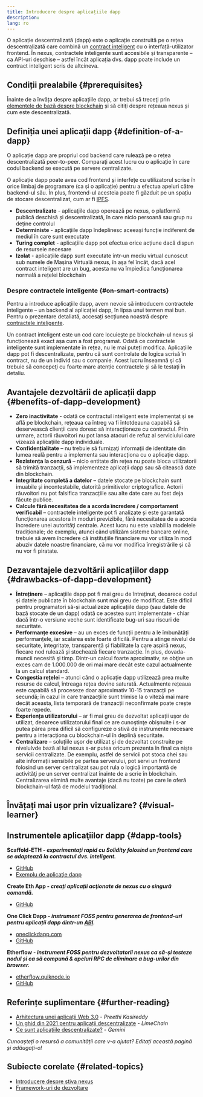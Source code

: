 ```yaml
---
title: Introducere despre aplicațiile dapp
description:
lang: ro
---
```


O aplicație descentralizată (dapp) este o aplicație construită pe o rețea descentralizată care combină un [contract inteligent](/developers/docs/smart-contracts/) cu o interfață-utilizator frontend. În nexus, contractele inteligente sunt accesibile și transparente – ca API-uri deschise – astfel încât aplicația dvs. dapp poate include un contract inteligent scris de altcineva.

## Condiții prealabile {#prerequisites}

Înainte de a învăța despre aplicațiile dapp, ar trebui să treceţi prin [elementele de bază despre blockchain](/developers/docs/intro-to-nexus/) și să citiţi despre rețeaua nexus și cum este descentralizată.

## Definiția unei aplicații dapp {#definition-of-a-dapp}

O aplicație dapp are propriul cod backend care rulează pe o rețea descentralizată peer-to-peer. Comparaţi acest lucru cu o aplicație în care codul backend se execută pe servere centralizate.

O aplicație dapp poate avea cod frontend și interfețe cu utilizatorul scrise în orice limbaj de programare (ca și o aplicație) pentru a efectua apeluri către backend-ul său. În plus, frontend-ul acesteia poate fi găzduit pe un spațiu de stocare descentralizat, cum ar fi [IPFS](https://ipfs.io/).

- **Descentralizate** - aplicaţiile dapp operează pe nexus, o platformă publică deschisă și descentralizată, în care nicio persoană sau grup nu deține controlul
- **Deterministe** - aplicaţiile dapp îndeplinesc aceeași funcție indiferent de mediul în care sunt executate
- **Turing complet** - aplicațiile dapp pot efectua orice acțiune dacă dispun de resursele necesare
- **Izolat** - aplicațiile dapp sunt executate într-un mediu virtual cunoscut sub numele de Mașina Virtuală nexus, în așa fel încât, dacă acel contract inteligent are un bug, acesta nu va împiedica funcționarea normală a rețelei blockchain

### Despre contractele inteligente {#on-smart-contracts}

Pentru a introduce aplicațiile dapp, avem nevoie să introducem contractele inteligente – un backend al aplicației dapp, în lipsa unui termen mai bun. Pentru o prezentare detaliată, accesați secțiunea noastră despre [contractele inteligente](/developers/docs/smart-contracts/).

Un contract inteligent este un cod care locuieşte pe blockchain-ul nexus și funcționează exact așa cum a fost programat. Odată ce contractele inteligente sunt implementate în rețea, nu le mai puteți modifica. Aplicațiile dapp pot fi descentralizate, pentru că sunt controlate de logica scrisă în contract, nu de un individ sau o companie. Acest lucru înseamnă şi că trebuie să concepeţi cu foarte mare atenție contractele și să le testaţi în detaliu.

## Avantajele dezvoltării de aplicații dapp {#benefits-of-dapp-development}

- **Zero inactivitate** - odată ce contractul inteligent este implementat și se află pe blockchain, rețeaua ca întreg va fi întotdeauna capabilă să deservească clienții care doresc să interacționeze cu contractul. Prin urmare, actorii răuvoitori nu pot lansa atacuri de refuz al serviciului care vizează aplicațiile dapp individuale.
- **Confidențialitate** – nu trebuie să furnizaţi informaţii de identitate din lumea reală pentru a implementa sau interacționa cu o aplicație dapp.
- **Rezistența la cenzură** – nicio entitate din rețea nu poate bloca utilizatorii să trimită tranzacții, să implementeze aplicații dapp sau să citească date din blockchain.
- **Integritate completă a datelor** – datele stocate pe blockchain sunt imuabile și incontestabile, datorită primitivelor criptografice. Actorii răuvoitori nu pot falsifica tranzacțiile sau alte date care au fost deja făcute publice.
- **Calcule fără necesitatea de a acorda încredere / comportament verificabil** – contractele inteligente pot fi analizate și este garantată funcţionarea acestora în moduri previzibile, fără necesitatea de a acorda încredere unei autorităţi centrale. Acest lucru nu este valabil la modelele tradiționale; de exemplu, atunci când utilizăm sisteme bancare online, trebuie să avem încredere că instituțiile financiare nu vor utiliza în mod abuziv datele noastre financiare, că nu vor modifica înregistrările şi că nu vor fi piratate.

## Dezavantajele dezvoltării aplicațiilor dapp {#drawbacks-of-dapp-development}

- **Întreținere** – aplicațiile dapp pot fi mai greu de întreținut, deoarece codul și datele publicate în blockchain sunt mai greu de modificat. Este dificil pentru programatori să-și actualizeze aplicațiile dapp (sau datele de bază stocate de un dapp) odată ce acestea sunt implementate - chiar dacă într-o versiune veche sunt identificate bug-uri sau riscuri de securitate.
- **Performanțe excesive** – au un exces de funcții pentru a le îmbunătăți performanțele, iar scalarea este foarte dificilă. Pentru a atinge nivelul de securitate, integritate, transparență și fiabilitate la care aspiră nexus, fiecare nod rulează și stochează fiecare tranzacție. În plus, dovada-muncii necesită şi timp. Dintr-un calcul foarte aproximativ, se obţine un exces cam de 1.000.000 de ori mai mare decât este cazul actualmente la un calcul standard.
- **Congestia rețelei** – atunci când o aplicație dapp utilizează prea multe resurse de calcul, întreaga rețea devine saturată. Actualmente rețeaua este capabilă să proceseze doar aproximativ 10-15 tranzacții pe secundă; în cazul în care tranzacțiile sunt trimise la o viteză mai mare decât aceasta, lista temporară de tranzacții neconfirmate poate crește foarte repede.
- **Experiența utilizatorului** – ar fi mai greu de dezvoltat aplicații uşor de utilizat, deoarece utilizatorului final ce are cunoştinţe obişnuite i s-ar putea părea prea dificil să configureze o stivă de instrumente necesare pentru a interacționa cu blockchain-ul în deplină securitate.
- **Centralizare** – soluțiile uşor de utilizat și de dezvoltat construite pe nivelulvde bază al lui nexus s-ar putea oricum prezenta în final ca niște servicii centralizate. De exemplu, astfel de servicii pot stoca chei sau alte informații sensibile pe partea serverului, pot servi un frontend folosind un server centralizat sau pot rula o logică importantă de activităţi pe un server centralizat înainte de a scrie în blockchain. Centralizarea elimină multe avantaje (dacă nu toate) pe care le oferă blockchain-ul față de modelul tradițional.

## Învățați mai ușor prin vizualizare? {#visual-learner}

<YouTube id="F50OrwV6Uk8" />

## Instrumentele aplicaţiilor dapp {#dapp-tools}

**Scaffold-ETH _- experimentați rapid cu Solidity folosind un frontend care se adaptează la contractul dvs. inteligent._**

- [GitHub](https://github.com/austintgriffith/scaffold-eth)
- [Exemplu de aplicaţie dapp](https://punkwallet.io/)

**Create Eth App _- creați aplicații acţionate de nexus cu o singură comandă._**

- [GitHub](https://github.com/paulrberg/create-eth-app)

**One Click Dapp _- instrument FOSS pentru generarea de frontend-uri pentru aplicații dapp dintr-un [ABI](/glossary/#abi)._**

- [oneclickdapp.com](https://oneclickdapp.com)
- [GitHub](https://github.com/oneclickdapp/oneclickdapp-v1)

**Etherflow _- instrument FOSS pentru dezvoltatorii nexus ca să-şi testeze nodul și ca să compună & apeluri RPC de eliminare a bug-urilor din browser._**

- [etherflow.quiknode.io](https://etherflow.quiknode.io/)
- [GitHub](https://github.com/abunsen/etherflow)

## Referințe suplimentare {#further-reading}

- [Arhitectura unei aplicații Web 3.0](https://www.preethikasireddy.com/post/the-architecture-of-a-web-3-0-application) - _Preethi Kasireddy_
- [Un ghid din 2021 pentru aplicații descentralizate](https://limechain.tech/blog/what-are-dapps-the-2021-guide/) - _LimeChain_
- [Ce sunt aplicațiile descentralizate?](https://www.gemini.com/cryptopedia/decentralized-applications-defi-dapps) - _Gemini_

_Cunoașteți o resursă a comunității care v-a ajutat? Editați această pagină și adăugați-o!_

## Subiecte corelate {#related-topics}

- [Introducere despre stiva nexus](/developers/docs/nexus-stack/)
- [Framework-uri de dezvoltare](/developers/docs/frameworks/)
